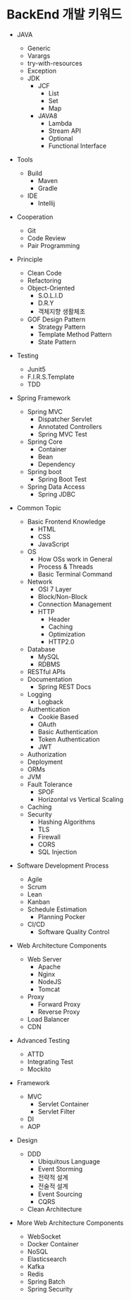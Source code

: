 # BackEnd 개발 키워드

- JAVA
    - Generic
    - Varargs
    - try-with-resources
    - Exception
    - JDK
        - JCF
            - List
            - Set
            - Map
        - JAVA8
            - Lambda
            - Stream API
            - Optional
            - Functional Interface

- Tools
    - Build
        - Maven
        - Gradle
    - IDE
        - Intellij
		
- Cooperation
    - Git
    - Code Review
    - Pair Programming
	
- Principle
    - Clean Code
    - Refactoring
    - Object-Oriented
        - S.O.L.I.D
        - D.R.Y
        - 객체지향 생활체조
    - GOF Design Pattern
        - Strategy Pattern
        - Template Method Pattern
        - State Pattern

- Testing
    - Junit5
    - F.I.R.S.Template
    - TDD

- Spring Framework
    - Spring MVC
        - Dispatcher Servlet
        - Annotated Controllers
        - Spring MVC Test
    - Spring Core
        - Container
        - Bean
        - Dependency
    - Spring boot
        - Spring Boot Test
    - Spring Data Access
        - Spring JDBC
        
- Common Topic
    - Basic Frontend Knowledge
        - HTML
        - CSS
        - JavaScript
    - OS
        - How OSs work in General
        - Process & Threads
        - Basic Terminal Command
    - Network
        - OSI 7 Layer
        - Block/Non-Block
        - Connection Management
        - HTTP
            - Header
            - Caching
            - Optimization
            - HTTP2.0
    - Database
        - MySQL
        - RDBMS
    - RESTful APIs
    - Documentation
        - Spring REST Docs
    - Logging
        - Logback
    - Authentication
        - Cookie Based
        - OAuth
        - Basic Authentication
        - Token Authentication
        - JWT
    - Authorization
    - Deployment
    - ORMs
    - JVM
    - Fault Tolerance
        - SPOF
        - Horizontal vs Vertical Scaling
    - Caching
    - Security
        - Hashing Algorithms
        - TLS
        - Firewall
        - CORS
        - SQL Injection

- Software Development Process
    - Agile
    - Scrum
    - Lean
    - Kanban
    - Schedule Estimation
        - Planning Pocker
    - CI/CD
        - Software Quality Control

- Web Architecture Components
    - Web Server
        - Apache
        - Nginx
        - NodeJS
        - Tomcat
    - Proxy
        - Forward Proxy
        - Reverse Proxy
    - Load Balancer
    - CDN

- Advanced Testing
    - ATTD
    - Integrating Test
    - Mockito

- Framework
    - MVC
        - Servlet Container
        - Servlet Filter
    - DI
    - AOP

- Design
  - DDD
      - Ubiquitous Language
      - Event Storming
      - 전략적 설계
      - 전술적 설계
      - Event Sourcing
      - CQRS
  - Clean Architecture

- More Web Architecture Components
    - WebSocket
    - Docker Container
    - NoSQL
    - Elasticsearch
    - Kafka
    - Redis
    - Spring Batch
    - Spring Security